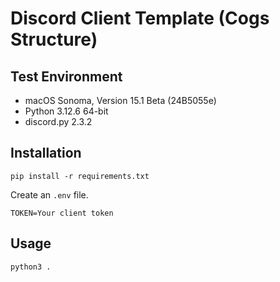 # Discord Client Template (Cogs Structure)

## Test Environment
- macOS Sonoma, Version 15.1 Beta (24B5055e)
- Python 3.12.6 64-bit
- discord.py 2.3.2

## Installation
```shell
pip install -r requirements.txt
```
Create an `.env` file.
```dotenv
TOKEN=Your client token
```

## Usage
```shell
python3 .
```